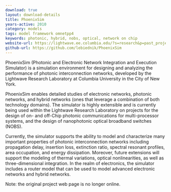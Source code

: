 ```yaml
---
download: true
layout: download-details
title: PhoenixSim
years-active: 2010
category: models
tags: model framework omnetpp4
keywords: photonic, hybrid, nobs, optical, network on chip
website-url: https://lightwave.ee.columbia.edu/?s=research&p=past_projects
github-url: https://github.com/lebiednik/PhoenixSim
---
```


PhoenixSim (Photonic and Electronic Network Integration and Execution Simulator)
is a simulation environment for designing and analyzing the performance of
photonic interconnection networks, developed by the Lightwave Research
Laboratory at Columbia University in the City of New York.

PhoenixSim enables detailed studies of electronic networks, photonic networks,
and hybrid networks (ones that leverage a combination of both technology
domains). The simulator is highly extensible and is currently being used within
the Lightwave Research Laboratory on projects for the design of on- and off-Chip
photonic communications for multi-processor systems, and the design of
nanophotonic optical broadband switches (NOBS).

Currently, the simulator supports the ability to model and characterize many
important properties of photonic interconnection networks including propagation
delay, insertion loss, extinction ratio, spectral resonant profiles, area
occupation, and energy dissipation. Moreover, future extensions will support the
modeling of thermal variations, optical nonlinearities, as well as
three-dimensional integration. In the realm of electronics, the simulator
includes a router model that can be used to model advanced electronic networks
and hybrid networks.

Note: the original project web page is no longer online.
